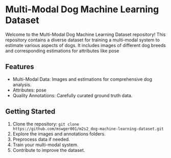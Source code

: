 # Multi-Modal Dog Machine Learning Dataset

Welcome to the Multi-Modal Dog Machine Learning Dataset repository! This repository contains a diverse dataset for training a multi-modal system to estimate various aspects of dogs. It includes images of different dog breeds and corresponding estimations for attributes like pose

## Features

- Multi-Modal Data: Images and estimations for comprehensive dog analysis.
- Attributes: pose
- Quality Annotations: Carefully curated ground truth data.

## Getting Started

1. Clone the repository: `git clone https://github.com/mswger001/m2s2_dog-machine-learning-dataset.git`
2. Explore the images and annotations folders.
3. Preprocess data if needed.
4. Train your multi-modal system.
5. Contribute to improve the dataset.

